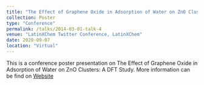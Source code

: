 ```yaml
---
title: "The Effect of Graphene Oxide in Adsorption of Water on ZnO Clusters: A DFT Study"
collection: Poster
type: "Conference"
permalink: /talks/2014-03-01-talk-4
venue: "LatinXChem Twitter Conference, LatinXChem"
date: 2020-09-07
location: "Virtual"
---
```


This is a conference poster presentation on The Effect of Graphene Oxide in Adsorption of Water on ZnO Clusters: A DFT Study. More information can be find on [Website](https://twitter.com/d_charitha/status/1302946538956763137)
